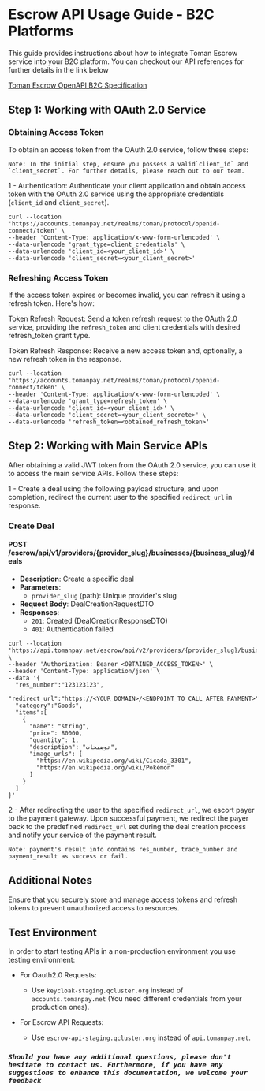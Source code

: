 # Escrow API Usage Guide - B2C Platforms

This guide provides instructions about how to integrate Toman Escrow service into your B2C platform. You can checkout our API references for further details in the link below

[Toman Escrow OpenAPI B2C Specification](https://docs.tomanpay.net/swagger/b2c.html)

## Step 1: Working with OAuth 2.0 Service

### Obtaining Access Token

To obtain an access token from the OAuth 2.0 service, follow these steps:

    Note: In the initial step, ensure you possess a valid`client_id` and `client_secret`. For further details, please reach out to our team.

1 - Authentication: Authenticate your client application and obtain access token with the OAuth 2.0 service using the appropriate credentials (`client_id` and `client_secret`).

```shell
curl --location 'https://accounts.tomanpay.net/realms/toman/protocol/openid-connect/token' \
--header 'Content-Type: application/x-www-form-urlencoded' \
--data-urlencode 'grant_type=client_credentials' \
--data-urlencode 'client_id=<your_client_id>' \
--data-urlencode 'client_secret=<your_client_secret>'
```

### Refreshing Access Token

If the access token expires or becomes invalid, you can refresh it using a refresh token. Here's how:

Token Refresh Request: Send a token refresh request to the OAuth 2.0 service, providing the `refresh_token` and client credentials with desired refresh_token grant type.

Token Refresh Response: Receive a new access token and, optionally, a new refresh token in the response.

```shell
curl --location 'https://accounts.tomanpay.net/realms/toman/protocol/openid-connect/token' \
--header 'Content-Type: application/x-www-form-urlencoded' \
--data-urlencode 'grant_type=refresh_token' \
--data-urlencode 'client_id=<your_client_id>' \
--data-urlencode 'client_secret=<your_client_secrete>' \
--data-urlencode 'refresh_token=<obtained_refresh_token>'
```

## Step 2: Working with Main Service APIs

After obtaining a valid JWT token from the OAuth 2.0 service, you can use it to access the main service APIs. Follow these steps:

1 - Create a deal using the following payload structure, and upon completion, redirect the current user to the specified `redirect_url` in response.

### Create Deal

#### POST /escrow/api/v1/providers/{provider_slug}/businesses/{business_slug}/deals

- **Description**: Create a specific deal
- **Parameters**:
  - `provider_slug` (path): Unique provider's slug
- **Request Body**: DealCreationRequestDTO
- **Responses**:
  - `201`: Created (DealCreationResponseDTO)
  - `401`: Authentication failed

```shell
curl --location 'https://api.tomanpay.net/escrow/api/v2/providers/{provider_slug}/businesses/{business_slug}/deals' \
--header 'Authorization: Bearer <OBTAINED_ACCESS_TOKEN>' \
--header 'Content-Type: application/json' \
--data '{
  "res_number":"123123123",
  "redirect_url":"https://<YOUR_DOMAIN>/<ENDPOINT_TO_CALL_AFTER_PAYMENT>",
  "category":"Goods",
  "items":[
    {
      "name": "string",
      "price": 80000,
      "quantity": 1,
      "description": "توضیحات",
      "image_urls": [
        "https://en.wikipedia.org/wiki/Cicada_3301",
        "https://en.wikipedia.org/wiki/Pokémon"
      ]
    }
  ]
}'
```

2 - After redirecting the user to the specified `redirect_url`, we escort payer to the payment gateway. Upon successful payment, we redirect the payer back to the predefined `redirect_url` set during the deal creation process and notify your service of the payment result.

    Note: payment's result info contains res_number, trace_number and payment_result as success or fail.

## Additional Notes

Ensure that you securely store and manage access tokens and refresh tokens to prevent unauthorized access to resources.

## Test Environment

In order to start testing APIs in a non-production environment you use testing environment:

* For Oauth2.0 Requests:
  * Use `keycloak-staging.qcluster.org` instead of `accounts.tomanpay.net` (You need different credentials from your production ones).

* For Escrow API Requests:
  * Use `escrow-api-staging.qcluster.org` instead of `api.tomanpay.net`.

### *`Should you have any additional questions, please don't hesitate to contact us. Furthermore, if you have any suggestions to enhance this documentation, we welcome your feedback`*
